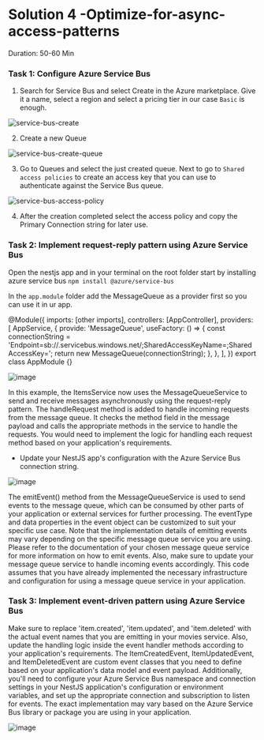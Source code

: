 # Solution 4 -Optimize-for-async-access-patterns

Duration: 50-60 Min

### Task 1: Configure Azure Service Bus

1. Search for Service Bus and select Create in the Azure marketplace. Give it a name, select a region and select a pricing tier in our case `Basic` is enough.

![service-bus-create](../images/service-bus01.png)

2. Create a new Queue

![service-bus-create-queue](../images/service-bus02.png)

3. Go to Queues and select the just created queue. Next to go to `Shared access policies` to create an access key that you can use to authenticate against the Service Bus queue.

![service-bus-access-policy](../images/service-bus03.png)

4. After the creation completed select the access policy and copy the Primary Connection string for later use.

### Task 2: Implement request-reply pattern using Azure Service Bus

Open the nestjs app and in your terminal on the root folder start by installing azure service bus `npm install @azure/service-bus`

In the `app.module` folder add the MessageQueue as a provider first so you can use it in ur app.

   @Module({
   imports: [other imports],
   controllers: [AppController],
   providers: [
   AppService,
   {
   provide: 'MessageQueue',
   useFactory: () => {
   const connectionString = 'Endpoint=sb://<your-service-bus>.servicebus.windows.net/;SharedAccessKeyName=<your-access-key-name>;SharedAccessKey=<your-access-key>';
   return new MessageQueue(connectionString);
   },
   },
   ],
   })
   export class AppModule {}

 ![image](../images/solution4/img3.png)

In this example, the ItemsService now uses the MessageQueueService to send and receive messages asynchronously using the request-reply pattern. The handleRequest method is added to handle incoming requests from the message queue. It checks the method field in the message payload and calls the appropriate methods in the service to handle the requests. You would need to implement the logic for handling each request method based on your application's requirements.

- Update your NestJS app's configuration with the Azure Service Bus connection string.

 ![image](../images/solution4/img4.png)

The emitEvent() method from the MessageQueueService is used to send events to the message queue, which can be consumed by other parts of your application or external services for further processing. The eventType and data properties in the event object can be customized to suit your specific use case. Note that the implementation details of emitting events may vary depending on the specific message queue service you are using. Please refer to the documentation of your chosen message queue service for more information on how to emit events. Also, make sure to update your message queue service to handle incoming events accordingly. This code assumes that you have already implemented the necessary infrastructure and configuration for using a message queue service in your application.


### Task 3: Implement event-driven pattern using Azure Service Bus

Make sure to replace 'item.created', 'item.updated', and 'item.deleted' with the actual event names that you are emitting in your movies service. Also, update the handling logic inside the event handler methods according to your application's requirements. The ItemCreatedEvent, ItemUpdatedEvent, and ItemDeletedEvent are custom event classes that you need to define based on your application's data model and event payload. Additionally, you'll need to configure your Azure Service Bus namespace and connection settings in your NestJS application's configuration or environment variables, and set up the appropriate connection and subscription to listen for events. The exact implementation may vary based on the Azure Service Bus library or package you are using in your application.

![image](../images/solution4/img6.png)
